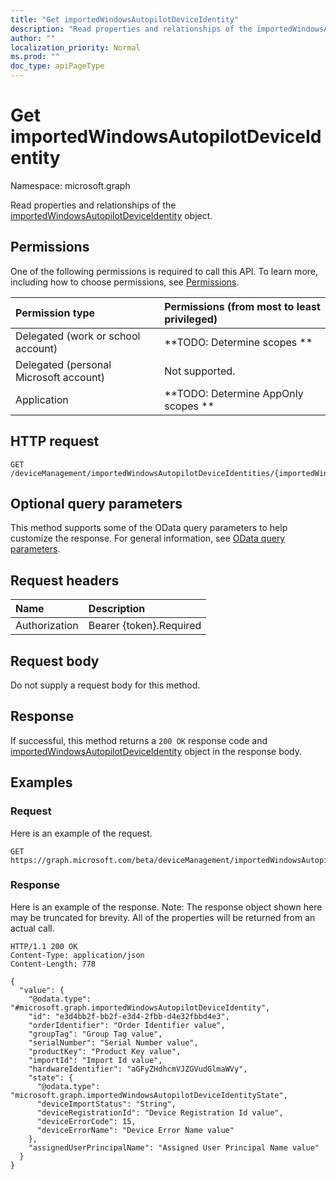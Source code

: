 ```yaml
---
title: "Get importedWindowsAutopilotDeviceIdentity"
description: "Read properties and relationships of the importedWindowsAutopilotDeviceIdentity object."
author: ""
localization_priority: Normal
ms.prod: ""
doc_type: apiPageType
---
```


# Get importedWindowsAutopilotDeviceIdentity

Namespace: microsoft.graph

Read properties and relationships of the [importedWindowsAutopilotDeviceIdentity](../resources/importedwindowsautopilotdeviceidentity.md) object.

## Permissions
One of the following permissions is required to call this API. To learn more, including how to choose permissions, see [Permissions](/concepts/permissions-reference.md).

|Permission type|Permissions (from most to least privileged)|
|:---|:---|
|Delegated (work or school account)|**TODO: Determine scopes **|
|Delegated (personal Microsoft account)|Not supported.|
|Application|**TODO: Determine AppOnly scopes **|

## HTTP request
<!-- {
  "blockType": "ignored"
}
-->
``` http
GET /deviceManagement/importedWindowsAutopilotDeviceIdentities/{importedWindowsAutopilotDeviceIdentityId}
```

## Optional query parameters
This method supports some of the OData query parameters to help customize the response. For general information, see [OData query parameters](/graph/query-parameters).

## Request headers
|Name|Description|
|:---|:---|
|Authorization|Bearer {token}.Required|

## Request body
Do not supply a request body for this method.

## Response
If successful, this method returns a `200 OK` response code and [importedWindowsAutopilotDeviceIdentity](../resources/importedwindowsautopilotdeviceidentity.md) object in the response body.

## Examples

### Request
Here is an example of the request.
<!-- {
  "blockType": "request",
  "name": "get_importedwindowsautopilotdeviceidentity"
}
-->
``` http
GET https://graph.microsoft.com/beta/deviceManagement/importedWindowsAutopilotDeviceIdentities/{importedWindowsAutopilotDeviceIdentityId}
```

### Response
Here is an example of the response. Note: The response object shown here may be truncated for brevity. All of the properties will be returned from an actual call.
<!-- {
  "blockType": "response",
  "truncated": true,
  "@odata.type": "microsoft.graph.importedWindowsAutopilotDeviceIdentity"
}
-->
``` http
HTTP/1.1 200 OK
Content-Type: application/json
Content-Length: 778

{
  "value": {
    "@odata.type": "#microsoft.graph.importedWindowsAutopilotDeviceIdentity",
    "id": "e3d4bb2f-bb2f-e3d4-2fbb-d4e32fbbd4e3",
    "orderIdentifier": "Order Identifier value",
    "groupTag": "Group Tag value",
    "serialNumber": "Serial Number value",
    "productKey": "Product Key value",
    "importId": "Import Id value",
    "hardwareIdentifier": "aGFyZHdhcmVJZGVudGlmaWVy",
    "state": {
      "@odata.type": "microsoft.graph.importedWindowsAutopilotDeviceIdentityState",
      "deviceImportStatus": "String",
      "deviceRegistrationId": "Device Registration Id value",
      "deviceErrorCode": 15,
      "deviceErrorName": "Device Error Name value"
    },
    "assignedUserPrincipalName": "Assigned User Principal Name value"
  }
}
```

